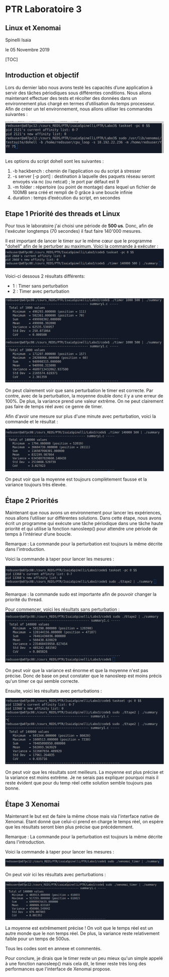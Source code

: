 # PTR Laboratoire 3
## Linux et Xenomai

Spinelli Isaia

le 05 Novembre 2019



[TOC]

## Introduction et objectif

Lors du dernier labo nous avons testé les capacités d’une application à servir des tâches périodiques
sous différentes conditions. Nous allons maintenant effectuer des tests et récolter des données dans
un environnement plus chargé en termes d’utilisation du temps processeur. Afin de créer un tel
environnement, nous allons utiliser les commandes suivantes :

![image](./img/Commande_Dohell.png)

Les options du script dohell sont les suivantes :
1. -b hackbench : chemin de l’application ou du script à stresser
2. -s server [-p port] : destination à laquelle des paquets réseau seront envoyés via nc (ou netcat) ;
le port par défaut est 9
3. -m folder : répertoire (ou point de montage) dans lequel un fichier de 100MB sera créé et rempli
de 0 grâce à une boucle infinie
4. duration : temps d’exécution du script, en secondes



## Etape 1 Priorité des threads et Linux

Pour tous le laboratoire j'ai choisi une période de **500 us**. Donc, afin de l'exécuter longtemps (70 secondes) il faut faire 140'000 mesures.

Il est important de lancer le timer sur le même cœur que le programme "dohell" afin de le perturber au maximum. Voici la commande à exécuter :
![image](./img/E1_commande2.png)



Voici-ci dessous 2 résultats différents:
 - 1 : Timer sans perturbation
 - 2 : Timer avec perturbation

![image](./img/E1_court.png)

On peut clairement voir que sans perturbation le timer est correcte. Par contre, avec de la perturbation, la moyenne double donc il y a une erreur de 100%. De plus, la variance prend une valeur extrême. On ne peut clairement pas faire de temps réel avec ce genre de timer.

Afin d'avoir une mesure sur plus d'une minute avec perturbation, voici la commande et le résultat :

![image](./img/E1_long.png)

On peut voir que la moyenne est toujours complètement fausse et la variance toujours très élevée.


## Étape 2 Priorités

Maintenant que nous avons un environnement pour lancer les expériences, nous allons l’utiliser sur
différentes solutions. Dans cette étape, nous avons écrit un programme qui exécute une tâche périodique dans une tâche haute priorité et qui utilise la fonction nanosleep() pour attendre une période de temps à l’intérieur d’une boucle.

Remarque : La commande pour la perturbation est toujours la même décrite dans l'introduction.

Voici la commande à taper pour lancer les mesures :

![image](./img/E2_commande2.png)

Remarque : la commande sudo est importante afin de pouvoir changer la priorité du thread.

Pour commencer, voici les résultats sans perturbation :
![image](./img/E2_sansperturabation.png)

On peut voir que la variance est énorme et que la moyenne n'est pas précise. Donc de base on peut constater que le nanosleep est moins précis qu'un timer ce qui semble correcte.

Ensuite, voici les résultats avec perturbations :

![image](./img/E2_long.png)

On peut voir que les résultats sont meilleurs. La moyenne est plus précise et la variance est moins extrême. Je ne serais pas expliquer pourquoi mais il reste évident que pour du temp réel cette solution semble toujours pas bonne.


## Étape 3 Xenomai

Maintenant le but est de faire la même chose mais via l'interface native de Xenomai. Etant donné que celui-ci prend en charge le temps réel, on espère que les résultats seront bien plus précise que précédemment.

Remarque : La commande pour la perturbation est toujours la même décrite dans l'introduction.

Voici la commande à taper pour lancer les mesures :

![image](./img/E3_commande2.png)

On peut voir ici les résultats avec perturbations :

![image](./img/E3_long.png)

La moyenne est extrêmement précise ! On voit que le temps réel est un autre monde que le non temps réel.
De plus, la variance reste relativement faible pour un temps de 500us.

Tous les codes sont en annexe et commentés.



Pour conclure, je dirais que le timer reste un peu mieux qu'un simple appelé à une fonction nanosleep() mais cela dit, le timer reste très long des performances que l'interface de Xenomai propose.